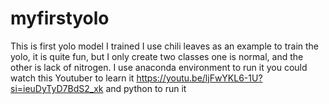 # myfirstyolo
This is first yolo model I trained 
I use chili leaves as an example to train the yolo, it is quite fun, but I only create two classes one is normal, and the other is lack of nitrogen.
I use anaconda environment to run it
you could watch this Youtuber to learn it https://youtu.be/ljFwYKL6-1U?si=ieuDyTyD7BdS2_xk
and python to run it
